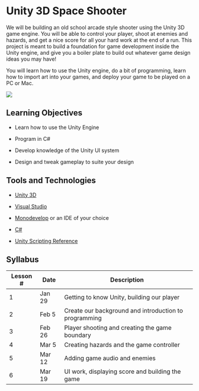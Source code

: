 # Unity 3D Space Shooter
We will be building an old school arcade style shooter using the Unity 3D game engine. You will be able to control your player, shoot at enemies and hazards, and get a nice score for all your hard work at the end of a run. This project is meant to build a foundation for game development inside the Unity engine, and give you a boiler plate to build out whatever game design ideas you may have!

You will learn how to use the Unity engine, do a bit of programming, learn how to import art into your games, and deploy your game to be played on a PC or Mac.

![](https://media.giphy.com/media/fe6HTJOtV0M1NqpP8Z/giphy.gif)

## Learning Objectives

- Learn how to use the Unity Engine

- Program in C#

- Develop knowledge of the Unity UI system

- Design and tweak gameplay to suite your design

## Tools and Technologies

- [Unity 3D](https://unity3d.com/)

- [Visual Studio](https://visualstudio.microsoft.com/)

- [Monodevelop](https://www.monodevelop.com/) or an IDE of your choice

- [C#](https://docs.microsoft.com/en-us/dotnet/csharp/)

- [Unity Scripting Reference](https://docs.unity3d.com/ScriptReference/)

## Syllabus
Lesson # | Date | Description
--|--|--
1 | Jan 29 | Getting to know Unity, building our player
2 | Feb 5 | Create our background and introduction to programming
3 | Feb 26 | Player shooting and creating the game boundary
4 | Mar 5 | Creating hazards and the game controller
5 | Mar 12| Adding game audio and enemies
6 | Mar 19| UI work, displaying score and building the game
